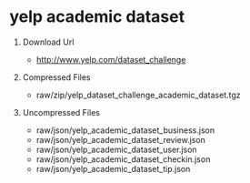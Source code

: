 yelp academic dataset
========================

1. Download Url
    
    * http://www.yelp.com/dataset_challenge

2. Compressed Files

    * raw/zip/yelp_dataset_challenge_academic_dataset.tgz

3. Uncompressed Files

    * raw/json/yelp_academic_dataset_business.json
    * raw/json/yelp_academic_dataset_review.json
    * raw/json/yelp_academic_dataset_user.json
    * raw/json/yelp_academic_dataset_checkin.json
    * raw/json/yelp_academic_dataset_tip.json    
